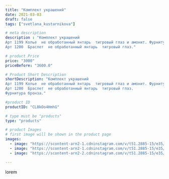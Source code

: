 ```yaml
---
title: "Комплект украшений"
date: 2021-03-03
draft: false
tags: ["svetlana_kustarnikova"]

# meta description
description : "Комплект украшений 
Арт 1199 Колье  не обработанный янтарь  тигровый глаз и амонит. Фурнитура бронза. 
Арт 1200  Браслет  не обработанный янтарь  тигровый глаз."

# product Price
price: "3000"
priceBefore: "3600.0"

# Product Short Description
shortDescription: "Комплект украшений 
Арт 1199 Колье  не обработанный янтарь  тигровый глаз и амонит. Фурнитура бронза. 
Арт 1200  Браслет  не обработанный янтарь  тигровый глаз. 
Фурнитура бронза."

#product ID
productID: "CL8kOo4HmhG"

# type must be "products"
type: "products"

# product Images
# first image will be shown in the product page
images:
  - image: "https://scontent-arn2-1.cdninstagram.com/v/t51.2885-15/e35/156135419_348051036418521_7150649696333877742_n.jpg?se=7&tp=1&_nc_ht=scontent-arn2-1.cdninstagram.com&_nc_cat=109&_nc_ohc=Lx6eTCjHSEEAX_fPfcY&ccb=7-4&oh=d981ceba588c33eb0b64d59b2d1416a2&oe=60821109&ig_cache_key=MjUyMTA0OTIyMjM2OTczMjY4OQ%3D%3D.2-ccb7-4"
  - image: "https://scontent-arn2-1.cdninstagram.com/v/t51.2885-15/e35/155456815_3032704836948520_4588051020905494054_n.jpg?se=7&tp=1&_nc_ht=scontent-arn2-1.cdninstagram.com&_nc_cat=104&_nc_ohc=h0OsrYddF0YAX_5gN8J&ccb=7-4&oh=ab0659d9d64e3dfdc9d0e15f237a98c7&oe=60816703&ig_cache_key=MjUyMTA0OTIyMjM4NjQxNTc2Nw%3D%3D.2-ccb7-4"
  - image: "https://scontent-arn2-2.cdninstagram.com/v/t51.2885-15/e35/155302707_3745941695453789_3841569109384499744_n.jpg?se=8&tp=1&_nc_ht=scontent-arn2-2.cdninstagram.com&_nc_cat=105&_nc_ohc=-HckdItwae0AX-cLMiq&ccb=7-4&oh=8294f6be3c34ae97391f2c67432c901e&oe=6083BCDB&ig_cache_key=MjUyMTA0OTIyMjQ4NzA2NDI3Mg%3D%3D.2-ccb7-4"

---
```

lorem
